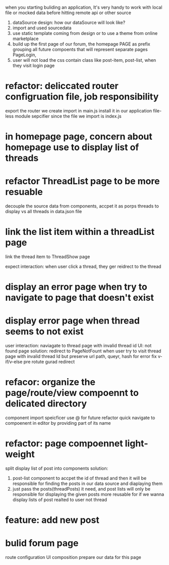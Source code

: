 when you starting buliding an application, It's very handy to work with local
file or mocked data before hitting remote api or other source

1. dataSource design: how our dataSource will look like?
2. import and used sourcedata
3. use static template coming from design or to use a theme from online
   marketplace
4. build up the first page of our forum, the homepage PAGE as prefix grouping
   all future compoents that will represent separate pages PageLogin,
5. user will not load the css contain class like post-item, post-list, when they
   visit login page
# refactor: deliccated router configruation file, job responsibility
   export the router we create
   import in main.js 
   install it in our application
   file-less module sepcifier since the file we import is index.js 
# in homepage page, concern about homepage use to display list of threads

# refactor ThreadList page to be more resuable
   decouple the source data from components, accpet it as porps
   threads to display vs all threads in data.json file

# link the list item within a threadList page
   link the thread item to ThreadShow page
   <!-- UI -->
   expect interaction:
   when user click a thread, they ger reidrect to the thread

# display an error page when try to navigate to page that doesn't exist

# display error page when thread seems to not exist
user interaction: naviagate to thread page with invalid thread id
UI: not found page
solution:
   redirect to PageNotFount when user try to visit thread page with invalid thread Id
   but preserve url path, queyr, hash for error fix
   v-if/v-else
   pre rotute gurad redirect
# refacor: organize the page/route/view compoennt to delicated directory
   component import speicficer use @ for future refactor
   quick navigate to compoenent in editor by providing part of its name

# refactor: page compoennet light-weight
split display list of post into components
solution:
1. post-list component to accpet the id of thread and then it will be responsible for finding the posts in our data source and diaplaying them
2. just pass the posts(threadPosts) it need, and 
post lists will only be responsible for displaying the given posts
more reusable for if we wanna display lists of post realted to user not thread

# feature: add new post


# bulid forum page
route configuration
UI composition
prepare our data for this page